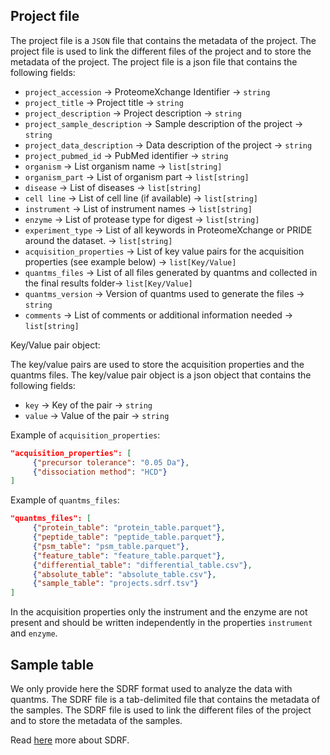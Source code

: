 ## Project file

The project file is a `JSON` file that contains the metadata of the project. The project file is used to link the different files of the project and to store the metadata of the project. The project file is a json file that contains the following fields:

- `project_accession` -> ProteomeXchange Identifier -> `string`
- `project_title` -> Project title -> `string` 
- `project_description` -> Project description -> `string`
- `project_sample_description` -> Sample description of the project -> `string` 
- `project_data_description` -> Data description of the project -> `string`
- `project_pubmed_id` -> PubMed identifier -> `string`
- `organism` -> List organism name -> `list[string]`
- `organism_part` -> List of organism part -> `list[string]`
- `disease` -> List of diseases -> `list[string]`
- `cell line` -> List of cell line (if available) -> `list[string]`
- `instrument` -> List of instrument names -> `list[string]`
- `enzyme` -> List of protease type for digest -> `list[string]`
- `experiment_type` -> List of all keywords in ProteomeXchange or PRIDE around the dataset. -> `list[string]`
- `acquisition_properties` -> List of key value pairs for the acquisition properties (see example below) -> `list[Key/Value]`
- `quantms_files` -> List of all files generated by quantms and collected in the final results folder-> `list[Key/Value]`
- `quantms_version` -> Version of quantms used to generate the files -> `string`
- `comments` -> List of comments or additional information needed -> `list[string]`


Key/Value pair object:

The key/value pairs are used to store the acquisition properties and the quantms files. The key/value pair object is a json object that contains the following fields:

- `key` -> Key of the pair -> `string`
- `value` -> Value of the pair -> `string`

Example of `acquisition_properties`:

```json
"acquisition_properties": [
     {"precursor tolerance": "0.05 Da"},
     {"dissociation method": "HCD"}
]
```

Example of `quantms_files`:

```json
"quantms_files": [
     {"protein_table": "protein_table.parquet"},
     {"peptide_table": "peptide_table.parquet"},
     {"psm_table": "psm_table.parquet"},
     {"feature_table": "feature_table.parquet"},
     {"differential_table": "differential_table.csv"},
     {"absolute_table": "absolute_table.csv"},
     {"sample_table": "projects.sdrf.tsv"}   
]
```

In the acquisition properties only the instrument and the enzyme are not present and should be written independently in the properties `instrument` and `enzyme`.

## Sample table

We only provide here the SDRF format used to analyze the data with quantms. The SDRF file is a tab-delimited file that contains the metadata of the samples. 
The SDRF file is used to link the different files of the project and to store the metadata of the samples.

Read [here](https://github.com/bigbio/proteomics-sample-metadata/tree/master/sdrf-proteomics) more about SDRF. 
